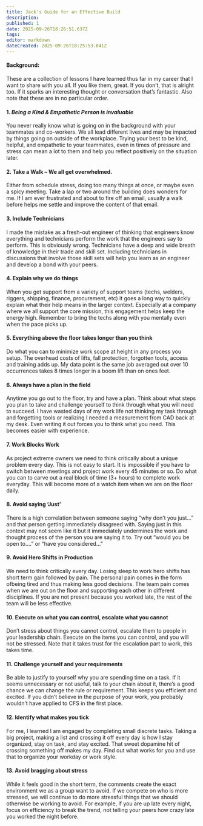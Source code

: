 ```yaml
---
title: Jack's Guide for an Effective Build
description: 
published: 1
date: 2025-09-26T18:26:51.637Z
tags: 
editor: markdown
dateCreated: 2025-09-26T18:25:53.041Z
---
```


#### Background: 
These are a collection of lessons I have learned thus far in my career that I want to
share with you all. If you like them, great. If you don’t, that is alright too. If it sparks an interesting
thought or conversation that’s fantastic. Also note that these are in no particular order.

#### 1. *Being a Kind & Empathetic Person is invaluable* 
You never really know what is going on in the background with your teammates and co-workers. We all lead different lives and may be impacted by things going on outside of the workplace. Trying your best to be kind, helpful, and empathetic to your teammates, even in times of pressure and stress can mean a lot to them and help you reflect positively on the situation later.

#### 2. Take a Walk – We all get overwhelmed.
Either from schedule stress, doing too many things at once, or maybe even a spicy meeting. Take a lap or two around the building does wonders for me. If I am ever frustrated and about to fire off an email, usually a walk before helps me settle and improve the content of that email.

#### 3. Include Technicians
I made the mistake as a fresh-out engineer of thinking that engineers know everything and technicians perform the work that the engineers say to perform. This is obviously wrong. Technicians have a deep and wide breath of knowledge in their trade and skill set. Including technicians in discussions that involve those skill sets will help you learn as an engineer and develop a bond with your peers.

#### 4. Explain why we do things
When you get support from a variety of support teams (techs, welders, riggers, shipping, finance, procurement, etc) it goes a long way to quickly explain what their help means in the larger context. Especially at a company where we all support the core mission, this engagement helps keep the energy high. Remember to bring the techs along with you mentally even when the pace picks up.

#### 5. Everything above the floor takes longer than you think
Do what you can to minimize work scope at height in any process you setup. The overhead costs of lifts, fall protection, forgotten tools, access and training adds up. My data point is the same job averaged out over 10 occurrences takes 8 times longer in a boom lift than on ones feet. 

#### 6. Always have a plan in the field
Anytime you go out to the floor, try and have a plan. Think about what steps you plan to take and challenge yourself to think through what you will need to succeed. I have wasted days of my work life not thinking my task through and forgetting tools or realizing I needed a measurement from CAD back at my desk. Even writing it out forces you to think what you need. This becomes easier with experience.

#### 7. Work Blocks Work 
As project extreme owners we need to think critically about a unique problem every day. This is not easy to start. It is impossible if you have to switch between meetings and project work every 45 minutes or so. Do what you can to carve out a real block of time (3+ hours) to complete work everyday. This will become more of a watch item when we are on the floor daily.

#### 8. Avoid saying ‘Just’
There is a high correlation between someone saying “why don’t you just…” and that person getting immediately disagreed with. Saying just in this context may not seem like it but it immediately undermines the work and thought process of the person you are saying it to. Try out “would you be open to….” or “have you considered…”

#### 9. Avoid Hero Shifts in Production
We need to think critically every day. Losing sleep to work hero shifts has short term gain followed by pain. The personal pain comes in the form ofbeing tired and thus making less good decisions. The team pain comes when we are out on the floor and supporting each other in different disciplines. If you are not present because you worked late, the rest of the team will be less effective. 

#### 10. Execute on what you can control, escalate what you cannot
Don’t stress about things you cannot control, escalate them to people in your leadership chain. Execute on the items you can control, and you will not be stressed. Note that it takes trust for the escalation part to work, this takes time. 

#### 11. Challenge yourself and your requirements
Be able to justify to yourself why you are spending time on a task. If it seems unnecessary or not useful, talk to your chain about it, there’s a good chance we can change the rule or requirement. This keeps you efficient and excited. If you didn’t believe in the purpose of your work, you probably wouldn’t have applied to CFS in the first place.

#### 12. Identify what makes you tick
For me, I learned I am engaged by completing small discrete tasks. Taking a big project, making a list and crossing it off every day is how I stay organized, stay on task, and stay excited. That sweet dopamine hit of crossing something off makes my day. Find out what works for you and use that to organize your workday or work style.

#### 13. Avoid bragging about stress
While it feels good in the short term, the comments create the exact environment we as a group want to avoid. If we compete on who is more stressed, we will continue to do more stressful things that we should otherwise be working to avoid. For example, if you are up late every night, focus on efficiency to break the trend, not telling your peers how crazy late you worked the night before.